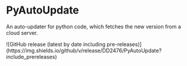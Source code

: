 <h1>PyAutoUpdate</h1>
<p>An auto-updater for python code, which fetches the new version from a cloud server.</p>
![GitHub release (latest by date including pre-releases)](https://img.shields.io/github/v/release/DD2476/PyAutoUpdate?include_prereleases)
